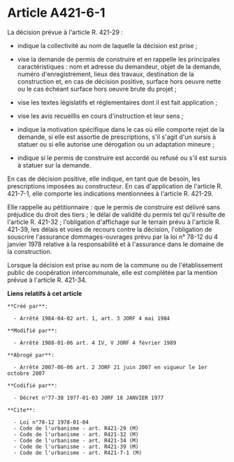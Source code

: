 # Article A421-6-1

La décision prévue à l'article R. 421-29 :

- indique la collectivité au nom de laquelle la décision est prise ;

- vise la demande de permis de construire et en rappelle les principales caractéristiques : nom et adresse du demandeur,
objet de la demande, numéro d'enregistrement, lieux des travaux, destination de la construction et, en cas de décision
positive, surface hors oeuvre nette ou le cas échéant surface hors oeuvre brute du projet ;

- vise les textes législatifs et réglementaires dont il est fait application ;

- vise les avis recueillis en cours d'instruction et leur sens ;

- indique la motivation spécifique dans le cas où elle comporte rejet de la demande, si elle est assortie de prescriptions,
s'il s'agit d'un sursis à statuer ou si elle autorise une dérogation ou un adaptation mineure ;

- indique si le permis de construire est accordé ou refusé ou s'il est sursis à statuer sur la demande.

En cas de décision positive, elle indique, en tant que de besoin, les prescriptions imposées au constructeur. En cas
d'application de l'article R. 421-7-1, elle comporte les indications mentionnées à l'article R. 421-29.

Elle rappelle au pétitionnaire : que le permis de construire est délivré sans préjudice du droit des tiers ; le délai de
validité du permis tel qu'il résulte de l'article R. 421-32 ; l'obligation d'affichage sur le terrain prévu à l'article R.
421-39, les délais et voies de recours contre la décision, l'obligation de souscrire l'assurance dommages-ouvrages prévu par
la loi n° 78-12 du 4 janvier 1978 relative à la responsabilité et à l'assurance dans le domaine de la construction.

Lorsque la décision est prise au nom de la commune ou de l'établissement public de coopération intercommunale, elle est
complétée par la mention prévue à l'article R. 421-34.

**Liens relatifs à cet article**

	**Créé par**:

	  - Arrêté 1984-04-02 art. 1, art. 3 JORF 4 mai 1984

	**Modifié par**:

	  - Arrêté 1988-01-06 art. 4 IV, V JORF 4 février 1989

	**Abrogé par**:

	  - Arrêté 2007-06-06 art. 2 JORF 21 juin 2007 en vigueur le 1er octobre 2007

	**Codifié par**:

	  - Décret n°77-38 1977-01-03 JORF 18 JANVIER 1977

	**Cite**:

	  - Loi n°78-12 1978-01-04
	  - Code de l'urbanisme - art. R421-29 (M)
	  - Code de l'urbanisme - art. R421-32 (M)
	  - Code de l'urbanisme - art. R421-34 (M)
	  - Code de l'urbanisme - art. R421-39 (M)
	  - Code de l'urbanisme - art. R421-7-1 (M)
